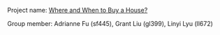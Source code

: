 Project name: [Where and When to Buy a House?](https://blog.csdn.net/hhhhhh__hh/article/details/105938358)

Group member: Adrianne Fu (sf445), Grant Liu (gl399), Linyi Lyu (ll672)
